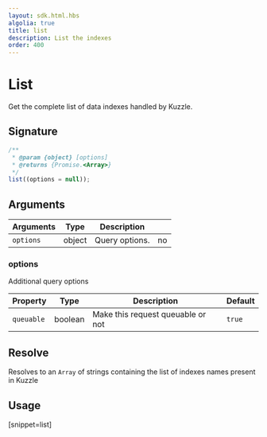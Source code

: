 ```yaml
---
layout: sdk.html.hbs
algolia: true
title: list
description: List the indexes
order: 400
---
```


# List

Get the complete list of data indexes handled by Kuzzle.

## Signature

```javascript
/**
 * @param {object} [options]
 * @returns {Promise.<Array>}
 */
list((options = null));
```

## Arguments

| Arguments | Type   | Description                         | |
| --------- | ------ | ----------------------------------- | -------- |
| `options` | object | Query options. | no       |

### **options**

Additional query options

| Property   | Type    | Description                       | Default |
| ---------- | ------- | --------------------------------- | ------- |
| `queuable` | boolean | Make this request queuable or not | `true`  |

## Resolve

Resolves to an `Array` of strings containing the list of indexes names present in Kuzzle

## Usage

[snippet=list]
